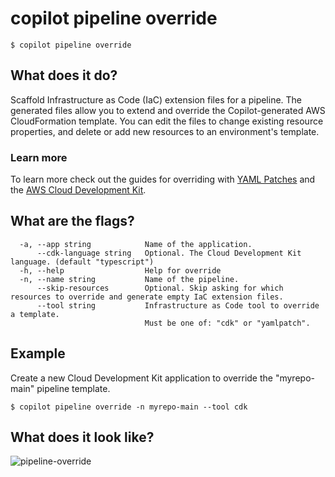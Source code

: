 # copilot pipeline override
```console
$ copilot pipeline override
```

## What does it do?
Scaffold Infrastructure as Code (IaC) extension files for a pipeline.
The generated files allow you to extend and override the Copilot-generated AWS CloudFormation template.
You can edit the files to change existing resource properties, and delete
or add new resources to an environment's template.

### Learn more

To learn more check out the guides for overriding with [YAML Patches](../developing/overrides/yamlpatch.md) and the
[AWS Cloud Development Kit](../developing/overrides/cdk.md).

## What are the flags?

```console
  -a, --app string            Name of the application.
      --cdk-language string   Optional. The Cloud Development Kit language. (default "typescript")
  -h, --help                  Help for override
  -n, --name string           Name of the pipeline.
      --skip-resources        Optional. Skip asking for which resources to override and generate empty IaC extension files.
      --tool string           Infrastructure as Code tool to override a template.
                              Must be one of: "cdk" or "yamlpatch".
```

## Example

Create a new Cloud Development Kit application to override the "myrepo-main" pipeline template.

```console
$ copilot pipeline override -n myrepo-main --tool cdk
```

## What does it look like?

![pipeline-override](https://github.com/aws/copilot-cli/assets/10566468/21ecf58b-fc7e-4e20-a5b7-6b8e2049fda4)